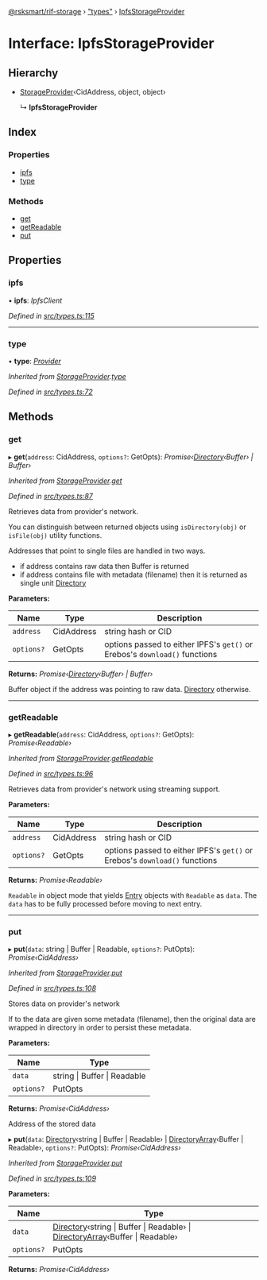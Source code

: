 [@rsksmart/rif-storage](../README.md) › ["types"](../modules/_types_.md) › [IpfsStorageProvider](_types_.ipfsstorageprovider.md)

# Interface: IpfsStorageProvider

## Hierarchy

* [StorageProvider](_types_.storageprovider.md)‹CidAddress, object, object›

  ↳ **IpfsStorageProvider**

## Index

### Properties

* [ipfs](_types_.ipfsstorageprovider.md#ipfs)
* [type](_types_.ipfsstorageprovider.md#type)

### Methods

* [get](_types_.ipfsstorageprovider.md#get)
* [getReadable](_types_.ipfsstorageprovider.md#getreadable)
* [put](_types_.ipfsstorageprovider.md#put)

## Properties

###  ipfs

• **ipfs**: *IpfsClient*

*Defined in [src/types.ts:115](https://github.com/rsksmart/rds-libjs/blob/813b1b1/src/types.ts#L115)*

___

###  type

• **type**: *[Provider](../enums/_types_.provider.md)*

*Inherited from [StorageProvider](_types_.storageprovider.md).[type](_types_.storageprovider.md#type)*

*Defined in [src/types.ts:72](https://github.com/rsksmart/rds-libjs/blob/813b1b1/src/types.ts#L72)*

## Methods

###  get

▸ **get**(`address`: CidAddress, `options?`: GetOpts): *Promise‹[Directory](../modules/_types_.md#directory)‹Buffer› | Buffer›*

*Inherited from [StorageProvider](_types_.storageprovider.md).[get](_types_.storageprovider.md#get)*

*Defined in [src/types.ts:87](https://github.com/rsksmart/rds-libjs/blob/813b1b1/src/types.ts#L87)*

Retrieves data from provider's network.

You can distinguish between returned objects using `isDirectory(obj)` or `isFile(obj)` utility functions.

Addresses that point to single files are handled in two ways.
 - if address contains raw data then Buffer is returned
 - if address contains file with metadata (filename) then it is returned as single unit [Directory](../modules/_types_.md#directory)

**Parameters:**

Name | Type | Description |
------ | ------ | ------ |
`address` | CidAddress | string hash or CID |
`options?` | GetOpts | options passed to either IPFS's `get()` or Erebos's `download()` functions |

**Returns:** *Promise‹[Directory](../modules/_types_.md#directory)‹Buffer› | Buffer›*

Buffer object if the address was pointing to raw data. [Directory](../modules/_types_.md#directory) otherwise.

___

###  getReadable

▸ **getReadable**(`address`: CidAddress, `options?`: GetOpts): *Promise‹Readable›*

*Inherited from [StorageProvider](_types_.storageprovider.md).[getReadable](_types_.storageprovider.md#getreadable)*

*Defined in [src/types.ts:96](https://github.com/rsksmart/rds-libjs/blob/813b1b1/src/types.ts#L96)*

Retrieves data from provider's network using streaming support.

**Parameters:**

Name | Type | Description |
------ | ------ | ------ |
`address` | CidAddress | string hash or CID |
`options?` | GetOpts | options passed to either IPFS's `get()` or Erebos's `download()` functions |

**Returns:** *Promise‹Readable›*

`Readable` in object mode that yields [Entry](../modules/_types_.md#entry) objects with `Readable` as `data`. The `data` has to be fully processed before moving to next entry.

___

###  put

▸ **put**(`data`: string | Buffer | Readable, `options?`: PutOpts): *Promise‹CidAddress›*

*Inherited from [StorageProvider](_types_.storageprovider.md).[put](_types_.storageprovider.md#put)*

*Defined in [src/types.ts:108](https://github.com/rsksmart/rds-libjs/blob/813b1b1/src/types.ts#L108)*

Stores data on provider's network

If to the data are given some metadata (filename), then the original data are wrapped in directory
in order to persist these metadata.

**Parameters:**

Name | Type |
------ | ------ |
`data` | string &#124; Buffer &#124; Readable |
`options?` | PutOpts |

**Returns:** *Promise‹CidAddress›*

Address of the stored data

▸ **put**(`data`: [Directory](../modules/_types_.md#directory)‹string | Buffer | Readable› | [DirectoryArray](../modules/_types_.md#directoryarray)‹Buffer | Readable›, `options?`: PutOpts): *Promise‹CidAddress›*

*Inherited from [StorageProvider](_types_.storageprovider.md).[put](_types_.storageprovider.md#put)*

*Defined in [src/types.ts:109](https://github.com/rsksmart/rds-libjs/blob/813b1b1/src/types.ts#L109)*

**Parameters:**

Name | Type |
------ | ------ |
`data` | [Directory](../modules/_types_.md#directory)‹string &#124; Buffer &#124; Readable› &#124; [DirectoryArray](../modules/_types_.md#directoryarray)‹Buffer &#124; Readable› |
`options?` | PutOpts |

**Returns:** *Promise‹CidAddress›*
